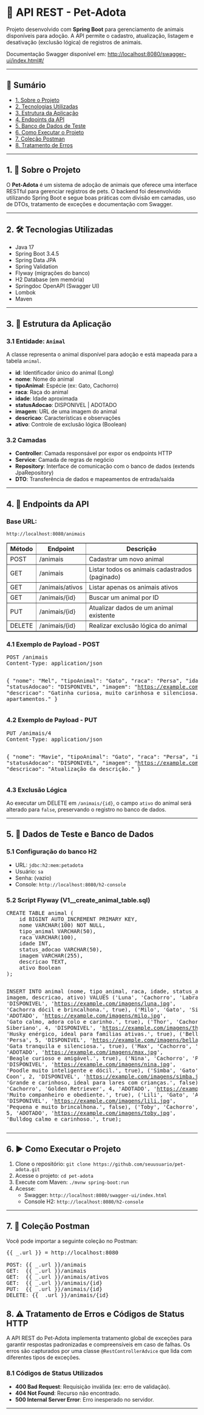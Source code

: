 <h1>🐾 API REST - Pet-Adota</h1>

<p>Projeto desenvolvido com <strong>Spring Boot</strong> para gerenciamento de animais disponíveis para adoção. A API permite o cadastro, atualização, listagem e desativação (exclusão lógica) de registros de animais.</p>

<p>Documentação Swagger disponível em: <a href="http://localhost:8080/swagger-ui/index.html#/">http://localhost:8080/swagger-ui/index.html#/</a></p>

<hr/>

<h2>📘 Sumário</h2>
<ul>
  <li><a href="#sobre">1. Sobre o Projeto</a></li>
  <li><a href="#tecnologias">2. Tecnologias Utilizadas</a></li>
  <li><a href="#estrutura">3. Estrutura da Aplicação</a></li>
  <li><a href="#endpoints">4. Endpoints da API</a></li>
  <li><a href="#dados-de-teste">5. Banco de Dados de Teste</a></li>
  <li><a href="#executar">6. Como Executar o Projeto</a></li>
  <li><a href="#colecao-postman">7. Coleção Postman</a></li>
  <li><a href="#tratamento-erros">8. Tratamento de Erros</a></li>
</ul>

<hr/>

<h2 id="sobre">1. 📌 Sobre o Projeto</h2>
<p>O <strong>Pet-Adota</strong> é um sistema de adoção de animais que oferece uma interface RESTful para gerenciar registros de pets. O backend foi desenvolvido utilizando Spring Boot e segue boas práticas com divisão em camadas, uso de DTOs, tratamento de exceções e documentação com Swagger.</p>

<hr/>

<h2 id="tecnologias">2. 🛠️ Tecnologias Utilizadas</h2>
<ul>
  <li>Java 17</li>
  <li>Spring Boot 3.4.5</li>
  <li>Spring Data JPA</li>
  <li>Spring Validation</li>
  <li>Flyway (migrações do banco)</li>
  <li>H2 Database (em memória)</li>
  <li>Springdoc OpenAPI (Swagger UI)</li>
  <li>Lombok</li>
  <li>Maven</li>
</ul>

<hr/>

<h2 id="estrutura">3. 📁 Estrutura da Aplicação</h2>

<h3>3.1 Entidade: <code>Animal</code></h3>
<p>A classe representa o animal disponível para adoção e está mapeada para a tabela <code>animal</code>.</p>

<ul>
  <li><strong>id</strong>: Identificador único do animal (Long)</li>
  <li><strong>nome</strong>: Nome do animal</li>
  <li><strong>tipoAnimal</strong>: Espécie (ex: Gato, Cachorro)</li>
  <li><strong>raca</strong>: Raça do animal</li>
  <li><strong>idade</strong>: Idade aproximada</li>
  <li><strong>statusAdocao</strong>: DISPONIVEL | ADOTADO</li>
  <li><strong>imagem</strong>: URL de uma imagem do animal</li>
  <li><strong>descricao</strong>: Características e observações</li>
  <li><strong>ativo</strong>: Controle de exclusão lógica (Boolean)</li>
</ul>

<h3>3.2 Camadas</h3>
<ul>
  <li><strong>Controller</strong>: Camada responsável por expor os endpoints HTTP</li>
  <li><strong>Service</strong>: Camada de regras de negócio</li>
  <li><strong>Repository</strong>: Interface de comunicação com o banco de dados (extends JpaRepository)</li>
  <li><strong>DTO</strong>: Transferência de dados e mapeamentos de entrada/saída</li>
</ul>

<hr/>

<h2 id="endpoints">4. 📡 Endpoints da API</h2>

<h3>Base URL:</h3>
<p><code>http://localhost:8080/animais</code></p>

<table border="1" cellpadding="6" cellspacing="0">
  <thead>
    <tr><th>Método</th><th>Endpoint</th><th>Descrição</th></tr>
  </thead>
  <tbody>
    <tr><td>POST</td><td>/animais</td><td>Cadastrar um novo animal</td></tr>
    <tr><td>GET</td><td>/animais</td><td>Listar todos os animais cadastrados (paginado)</td></tr>
    <tr><td>GET</td><td>/animais/ativos</td><td>Listar apenas os animais ativos</td></tr>
    <tr><td>GET</td><td>/animais/{id}</td><td>Buscar um animal por ID</td></tr>
    <tr><td>PUT</td><td>/animais/{id}</td><td>Atualizar dados de um animal existente</td></tr>
    <tr><td>DELETE</td><td>/animais/{id}</td><td>Realizar exclusão lógica do animal</td></tr>
  </tbody>
</table>

<h3>4.1 Exemplo de Payload - POST</h3>
<pre>
POST /animais
Content-Type: application/json

{
  "nome": "Mel",
  "tipoAnimal": "Gato",
  "raca": "Persa",
  "idade": 1,
  "statusAdocao": "DISPONIVEL",
  "imagem": "https://example.com/imagens/mel.jpg",
  "descricao": "Gatinha curiosa, muito carinhosa e silenciosa. Ideal para apartamentos."
}
</pre>

<h3>4.2 Exemplo de Payload - PUT</h3>
<pre>
PUT /animais/4
Content-Type: application/json

{
  "nome": "Mavie",
  "tipoAnimal": "Gato",
  "raca": "Persa",
  "idade": 1,
  "statusAdocao": "DISPONIVEL",
  "imagem": "https://example.com/imagens/mel.jpg",
  "descricao": "Atualização da descrição."
}
</pre>

<h3>4.3 Exclusão Lógica</h3>
<p>Ao executar um DELETE em <code>/animais/{id}</code>, o campo <code>ativo</code> do animal será alterado para <code>false</code>, preservando o registro no banco de dados.</p>

<hr/>

<h2 id="dados-de-teste">5. 🧪 Dados de Teste e Banco de Dados</h2>

<h3>5.1 Configuração do banco H2</h3>
<ul>
  <li>URL: <code>jdbc:h2:mem:petadota</code></li>
  <li>Usuário: <code>sa</code></li>
  <li>Senha: (vazio)</li>
  <li>Console: <code>http://localhost:8080/h2-console</code></li>
</ul>

<h3>5.2 Script Flyway (V1__create_animal_table.sql)</h3>
<pre>
CREATE TABLE animal (
    id BIGINT AUTO_INCREMENT PRIMARY KEY,
    nome VARCHAR(100) NOT NULL,
    tipo_animal VARCHAR(50),
    raca VARCHAR(100),
    idade INT,
    status_adocao VARCHAR(50),
    imagem VARCHAR(255),
    descricao TEXT,
    ativo Boolean
);

INSERT INTO animal (nome, tipo_animal, raca, idade, status_adocao, imagem, descricao, ativo) VALUES
('Luna', 'Cachorro', 'Labrador', 3, 'DISPONIVEL', 'https://example.com/imagens/luna.jpg', 'Cachorra dócil e brincalhona.', true),
('Milo', 'Gato', 'Siamês', 2, 'ADOTADO', 'https://example.com/imagens/milo.jpg', 'Gato calmo, adora colo e carinho.', true),
('Thor', 'Cachorro', 'Husky Siberiano', 4, 'DISPONIVEL', 'https://example.com/imagens/thor.jpg', 'Husky enérgico, ideal para famílias ativas.', true),
('Bella', 'Gato', 'Persa', 5, 'DISPONIVEL', 'https://example.com/imagens/bella.jpg', 'Gata tranquila e silenciosa.', true),
('Max', 'Cachorro', 'Beagle', 3, 'ADOTADO', 'https://example.com/imagens/max.jpg', 'Beagle curioso e amigável.', true),
('Nina', 'Cachorro', 'Poodle', 6, 'DISPONIVEL', 'https://example.com/imagens/nina.jpg', 'Poodle muito inteligente e dócil.', true),
('Simba', 'Gato', 'Maine Coon', 2, 'DISPONIVEL', 'https://example.com/imagens/simba.jpg', 'Grande e carinhoso, ideal para lares com crianças.', false),
('Bob', 'Cachorro', 'Golden Retriever', 4, 'ADOTADO', 'https://example.com/imagens/bob.jpg', 'Muito companheiro e obediente.', true),
('Lili', 'Gato', 'Angorá', 1, 'DISPONIVEL', 'https://example.com/imagens/lili.jpg', 'Pequena e muito brincalhona.', false),
('Toby', 'Cachorro', 'Bulldog', 5, 'ADOTADO', 'https://example.com/imagens/toby.jpg', 'Bulldog calmo e carinhoso.', true);
</pre>

<hr/>

<h2 id="executar">6. ▶️ Como Executar o Projeto</h2>

<ol>
  <li>Clone o repositório: <code>git clone https://github.com/seuusuario/pet-adota.git</code></li>
  <li>Acesse o projeto: <code>cd pet-adota</code></li>
  <li>Execute com Maven: <code>./mvnw spring-boot:run</code></li>
  <li>Acesse:
    <ul>
      <li>Swagger: <code>http://localhost:8080/swagger-ui/index.html</code></li>
      <li>Console H2: <code>http://localhost:8080/h2-console</code></li>
    </ul>
  </li>
</ol>

<hr/>

<h2 id="colecao-postman">7. 🔁 Coleção Postman</h2>
<p>Você pode importar a seguinte coleção no Postman:</p>

<pre>
{{ _.url }} = http://localhost:8080

POST: {{ _.url }}/animais
GET:  {{ _.url }}/animais
GET:  {{ _.url }}/animais/ativos
GET:  {{ _.url }}/animais/{id}
PUT:  {{ _.url }}/animais/{id}
DELETE: {{ _.url }}/animais/{id}
</pre>


<h2 id="tratamento-erros">8. ⚠️ Tratamento de Erros e Códigos de Status HTTP</h2>

<p>A API REST do Pet-Adota implementa tratamento global de exceções para garantir respostas padronizadas e compreensíveis em caso de falhas. Os erros são capturados por uma classe <code>@RestControllerAdvice</code> que lida com diferentes tipos de exceções.</p>

<h3>8.1 Códigos de Status Utilizados</h3>
<ul>
  <li><strong>400 Bad Request</strong>: Requisição inválida (ex: erro de validação).</li>
  <li><strong>404 Not Found</strong>: Recurso não encontrado.</li>
  <li><strong>500 Internal Server Error</strong>: Erro inesperado no servidor.</li>
</ul>
<hr/>

